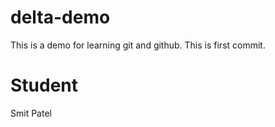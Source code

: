 # delta-demo
This is a demo for learning git and github.
This is first commit.

# Student
Smit Patel